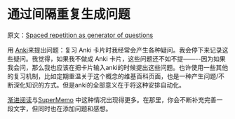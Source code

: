 # 通过间隔重复生成问题

原文：[Spaced repetition as generator of questions](https://wiki.issarice.com/wiki/Spaced_repetition_as_generator_of_questions)

用 [Anki](https://wiki.issarice.com/wiki/Anki)来提出问题：复习 Anki 卡片时我经常会产生各种疑问。我会停下来记录这些疑问。我觉得，如果我不做成 Anki 卡片，这些问题还不如不提——--因为如果我会问，那么我也应该在把卡片输入anki的时候提出这些问题。也许使用一些其他的复习机制，比如定期重温关于这个概念的维基百科页面，也是一种产生问题/不断深化知识的方式。但是anki的全部意义在于将这种安排自动化。

[渐进阅读](https://wiki.issarice.com/wiki/Incremental_reading)与[SuperMemo](https://wiki.issarice.com/wiki/SuperMemo) 中这种情况出现得更多。在那里，你会不断补充完善一段文字，但同时也在添加问题和感想。